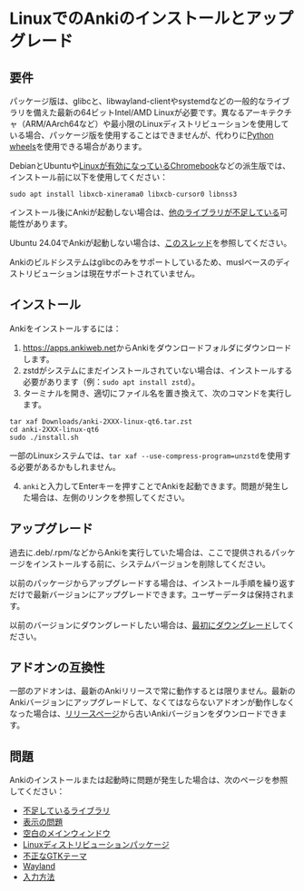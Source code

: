 # LinuxでのAnkiのインストールとアップグレード

<!-- toc -->

## 要件

パッケージ版は、glibcと、libwayland-clientやsystemdなどの一般的なライブラリを備えた最新の64ビットIntel/AMD Linuxが必要です。異なるアーキテクチャ（ARM/AArch64など）や最小限のLinuxディストリビューションを使用している場合、パッケージ版を使用することはできませんが、代わりに[Python wheels](https://betas.ankiweb.net/#via-pypipip)を使用できる場合があります。

DebianとUbuntuや[Linuxが有効になっているChromebook](https://support.google.com/chromebook/answer/9145439?)などの派生版では、インストール前に以下を使用してください：

```shell
sudo apt install libxcb-xinerama0 libxcb-cursor0 libnss3
```

インストール後にAnkiが起動しない場合は、[他のライブラリが不足している](./missing-libraries.md)可能性があります。

Ubuntu 24.04でAnkiが起動しない場合は、[このスレッド](https://forums.ankiweb.net/t/issues-running-on-ubuntu-24-04/40974)を参照してください。

Ankiのビルドシステムはglibcのみをサポートしているため、muslベースのディストリビューションは現在サポートされていません。

## インストール

Ankiをインストールするには：

1. <https://apps.ankiweb.net>からAnkiをダウンロードフォルダにダウンロードします。
2. zstdがシステムにまだインストールされていない場合は、インストールする必要があります（例：`sudo apt install zstd`）。
3. ターミナルを開き、適切にファイル名を置き換えて、次のコマンドを実行します。

```shell
tar xaf Downloads/anki-2XXX-linux-qt6.tar.zst
cd anki-2XXX-linux-qt6
sudo ./install.sh
```

一部のLinuxシステムでは、`tar xaf --use-compress-program=unzstd`を使用する必要があるかもしれません。

4. `anki`と入力してEnterキーを押すことでAnkiを起動できます。問題が発生した場合は、左側のリンクを参照してください。

## アップグレード

過去に.deb/.rpm/などからAnkiを実行していた場合は、ここで提供されるパッケージをインストールする前に、システムバージョンを削除してください。

以前のパッケージからアップグレードする場合は、インストール手順を繰り返すだけで最新バージョンにアップグレードできます。ユーザーデータは保持されます。

以前のバージョンにダウングレードしたい場合は、[最初にダウングレード](http://changes.ankiweb.net)してください。

## アドオンの互換性

一部のアドオンは、最新のAnkiリリースで常に動作するとは限りません。最新のAnkiバージョンにアップグレードして、なくてはならないアドオンが動作しなくなった場合は、[リリースページ](https://github.com/ankitects/anki/releases)から古いAnkiバージョンをダウンロードできます。

## 問題

Ankiのインストールまたは起動時に問題が発生した場合は、次のページを参照してください：

- [不足しているライブラリ](missing-libraries.md)
- [表示の問題](display-issues.md)
- [空白のメインウィンドウ](blank-window.md)
- [Linuxディストリビューションパッケージ](distro-packages.md)
- [不正なGTKテーマ](gtk-theme.md)
- [Wayland](wayland.md)
- [入力方法](input-methods.md)